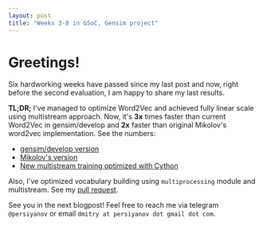 ```yaml
---
layout: post
title: "Weeks 3-8 in GSoC, Gensim project"
---
```



# Greetings!

Six hardworking weeks have passed since my last post and now, right before the second evaluation, I am happy to share my last results.

**TL;DR;** I've managed to optimize Word2Vec and achieved fully linear scale using multistream approach. Now, it's **3x** times faster than current Word2Vec in gensim/develop and **2x** faster than original Mikolov's word2vec implementation. See the numbers:

* [gensim/develop version](https://gist.github.com/persiyanov/56f1a162de4645b3ff737f6f53b17c98)
* [Mikolov's version](https://gist.github.com/persiyanov/c945f31ed5ff2b2244f5999be0f7b5bc)
* [New multistream training optimized with Cython](https://gist.github.com/persiyanov/dc171689da36e824781d1e7432bb68bb)

Also, I've optimized vocabulary building using `multiprocessing` module and multistream. See my [pull request](https://github.com/RaRe-Technologies/gensim/pull/2078).



See you in the next blogpost! Feel free to reach me via telegram `@persiyanov` or email `dmitry at persiyanov dot gmail dot com`.